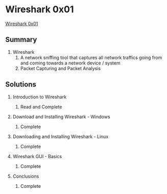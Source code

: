 # Wireshark 0x01

[Wireshark 0x01](https://tryhackme.com/room/wireshark0x01)

## Summary

1. Wireshark
   1. A network sniffing tool that captures all network traffics going from and coming towards a network device / system
   2. Packet Capturing and Packet Analysis

## Solutions

1. Introduction to Wireshark

   1. Read and Complete

2. Download and Installing Wireshark - Windows

   1. Complete

3. Downloading and Installing Wireshark - Linux

   1. Complete

4. Wireshark GUI - Basics

   1. Complete

5. Conclusions

   1. Complete
